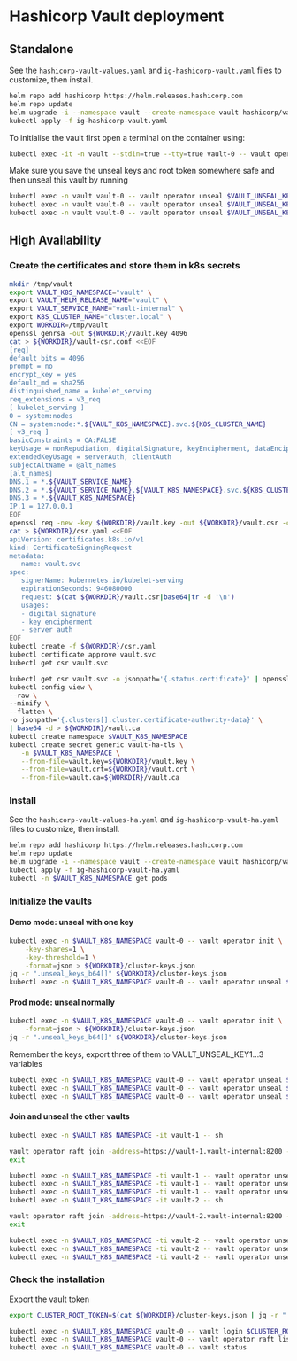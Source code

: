 # Hashicorp Vault deployment

## Standalone

See the `hashicorp-vault-values.yaml` and `ig-hashicorp-vault.yaml` files to customize, then install.

```bash
helm repo add hashicorp https://helm.releases.hashicorp.com
helm repo update
helm upgrade -i --namespace vault --create-namespace vault hashicorp/vault --values hashicorp-vault-values.yaml
kubectl apply -f ig-hashicorp-vault.yaml
```

To initialise the vault first open a terminal on the container using:

```bash
kubectl exec -it -n vault --stdin=true --tty=true vault-0 -- vault operator init
```

Make sure you save the unseal keys and root token somewhere safe and then unseal this vault by running

```bash
kubectl exec -n vault vault-0 -- vault operator unseal $VAULT_UNSEAL_KEY1
kubectl exec -n vault vault-0 -- vault operator unseal $VAULT_UNSEAL_KEY2
kubectl exec -n vault vault-0 -- vault operator unseal $VAULT_UNSEAL_KEY3
```

## High Availability

### Create the certificates and store them in k8s secrets

```bash
mkdir /tmp/vault
export VAULT_K8S_NAMESPACE="vault" \
export VAULT_HELM_RELEASE_NAME="vault" \
export VAULT_SERVICE_NAME="vault-internal" \
export K8S_CLUSTER_NAME="cluster.local" \
export WORKDIR=/tmp/vault
openssl genrsa -out ${WORKDIR}/vault.key 4096
cat > ${WORKDIR}/vault-csr.conf <<EOF
[req]
default_bits = 4096
prompt = no
encrypt_key = yes
default_md = sha256
distinguished_name = kubelet_serving
req_extensions = v3_req
[ kubelet_serving ]
O = system:nodes
CN = system:node:*.${VAULT_K8S_NAMESPACE}.svc.${K8S_CLUSTER_NAME}
[ v3_req ]
basicConstraints = CA:FALSE
keyUsage = nonRepudiation, digitalSignature, keyEncipherment, dataEncipherment
extendedKeyUsage = serverAuth, clientAuth
subjectAltName = @alt_names
[alt_names]
DNS.1 = *.${VAULT_SERVICE_NAME}
DNS.2 = *.${VAULT_SERVICE_NAME}.${VAULT_K8S_NAMESPACE}.svc.${K8S_CLUSTER_NAME}
DNS.3 = *.${VAULT_K8S_NAMESPACE}
IP.1 = 127.0.0.1
EOF
openssl req -new -key ${WORKDIR}/vault.key -out ${WORKDIR}/vault.csr -config ${WORKDIR}/vault-csr.conf
cat > ${WORKDIR}/csr.yaml <<EOF
apiVersion: certificates.k8s.io/v1
kind: CertificateSigningRequest
metadata:
   name: vault.svc
spec:
   signerName: kubernetes.io/kubelet-serving
   expirationSeconds: 946080000
   request: $(cat ${WORKDIR}/vault.csr|base64|tr -d '\n')
   usages:
   - digital signature
   - key encipherment
   - server auth
EOF
kubectl create -f ${WORKDIR}/csr.yaml
kubectl certificate approve vault.svc
kubectl get csr vault.svc
```

```bash
kubectl get csr vault.svc -o jsonpath='{.status.certificate}' | openssl base64 -d -A -out ${WORKDIR}/vault.crt
kubectl config view \
--raw \
--minify \
--flatten \
-o jsonpath='{.clusters[].cluster.certificate-authority-data}' \
| base64 -d > ${WORKDIR}/vault.ca
kubectl create namespace $VAULT_K8S_NAMESPACE
kubectl create secret generic vault-ha-tls \
   -n $VAULT_K8S_NAMESPACE \
   --from-file=vault.key=${WORKDIR}/vault.key \
   --from-file=vault.crt=${WORKDIR}/vault.crt \
   --from-file=vault.ca=${WORKDIR}/vault.ca
```

### Install

See the `hashicorp-vault-values-ha.yaml` and `ig-hashicorp-vault-ha.yaml` files to customize, then install.

```bash
helm repo add hashicorp https://helm.releases.hashicorp.com
helm repo update
helm upgrade -i --namespace vault --create-namespace vault hashicorp/vault --values hashicorp-vault-values-ha.yaml
kubectl apply -f ig-hashicorp-vault-ha.yaml
kubectl -n $VAULT_K8S_NAMESPACE get pods
```

### Initialize the vaults

#### Demo mode: unseal with one key

```bash
kubectl exec -n $VAULT_K8S_NAMESPACE vault-0 -- vault operator init \
    -key-shares=1 \
    -key-threshold=1 \
    -format=json > ${WORKDIR}/cluster-keys.json
jq -r ".unseal_keys_b64[]" ${WORKDIR}/cluster-keys.json
kubectl exec -n $VAULT_K8S_NAMESPACE vault-0 -- vault operator unseal $VAULT_UNSEAL_KEY
```

#### Prod mode: unseal normally

```bash
kubectl exec -n $VAULT_K8S_NAMESPACE vault-0 -- vault operator init \
    -format=json > ${WORKDIR}/cluster-keys.json
jq -r ".unseal_keys_b64[]" ${WORKDIR}/cluster-keys.json
```

Remember the keys, export three of them to VAULT_UNSEAL_KEY1...3 variables

```bash
kubectl exec -n $VAULT_K8S_NAMESPACE vault-0 -- vault operator unseal $VAULT_UNSEAL_KEY1
kubectl exec -n $VAULT_K8S_NAMESPACE vault-0 -- vault operator unseal $VAULT_UNSEAL_KEY2
kubectl exec -n $VAULT_K8S_NAMESPACE vault-0 -- vault operator unseal $VAULT_UNSEAL_KEY3
```

#### Join and unseal the other vaults

```bash
kubectl exec -n $VAULT_K8S_NAMESPACE -it vault-1 -- sh
```

```bash
vault operator raft join -address=https://vault-1.vault-internal:8200 -leader-ca-cert="$(cat /vault/userconfig/vault-ha-tls/vault.ca)" -leader-client-cert="$(cat /vault/userconfig/vault-ha-tls/vault.crt)" -leader-client-key="$(cat /vault/userconfig/vault-ha-tls/vault.key)" -tls-skip-verify https://vault-0.vault-internal:8200
exit
```

```bash
kubectl exec -n $VAULT_K8S_NAMESPACE -ti vault-1 -- vault operator unseal $VAULT_UNSEAL_KEY1
kubectl exec -n $VAULT_K8S_NAMESPACE -ti vault-1 -- vault operator unseal $VAULT_UNSEAL_KEY2
kubectl exec -n $VAULT_K8S_NAMESPACE -ti vault-1 -- vault operator unseal $VAULT_UNSEAL_KEY3
kubectl exec -n $VAULT_K8S_NAMESPACE -it vault-2 -- sh
```

```bash
vault operator raft join -address=https://vault-2.vault-internal:8200 -leader-ca-cert="$(cat /vault/userconfig/vault-ha-tls/vault.ca)" -leader-client-cert="$(cat /vault/userconfig/vault-ha-tls/vault.crt)" -leader-client-key="$(cat /vault/userconfig/vault-ha-tls/vault.key)" -tls-skip-verify https://vault-0.vault-internal:8200
exit
```

```bash
kubectl exec -n $VAULT_K8S_NAMESPACE -ti vault-2 -- vault operator unseal $VAULT_UNSEAL_KEY1
kubectl exec -n $VAULT_K8S_NAMESPACE -ti vault-2 -- vault operator unseal $VAULT_UNSEAL_KEY2
kubectl exec -n $VAULT_K8S_NAMESPACE -ti vault-2 -- vault operator unseal $VAULT_UNSEAL_KEY3
```

### Check the installation

Export the vault token

```bash
export CLUSTER_ROOT_TOKEN=$(cat ${WORKDIR}/cluster-keys.json | jq -r ".root_token")
```

```bash
kubectl exec -n $VAULT_K8S_NAMESPACE vault-0 -- vault login $CLUSTER_ROOT_TOKEN
kubectl exec -n $VAULT_K8S_NAMESPACE vault-0 -- vault operator raft list-peers
kubectl exec -n $VAULT_K8S_NAMESPACE vault-0 -- vault status
```

